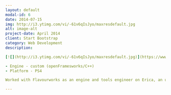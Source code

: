 ```yaml
---
layout: default
modal-id: 6
date: 2014-07-15
img: http://i3.ytimg.com/vi/-61v6qIsJyo/maxresdefault.jpg
alt: image-alt
project-date: April 2014
client: Start Bootstrap
category: Web Development
description: 

[![](http://i3.ytimg.com/vi/-61v6qIsJyo/maxresdefault.jpg)](https://www.youtube.com/watch?v=-61v6qIsJyo "Erica")

- Engine - custom (openFramesworks/C++)
- Platform - PS4

Worked with Flavourworks as an engine and tools engineer on Erica, an upcoming interactive live-action game for PS4.

---
```

